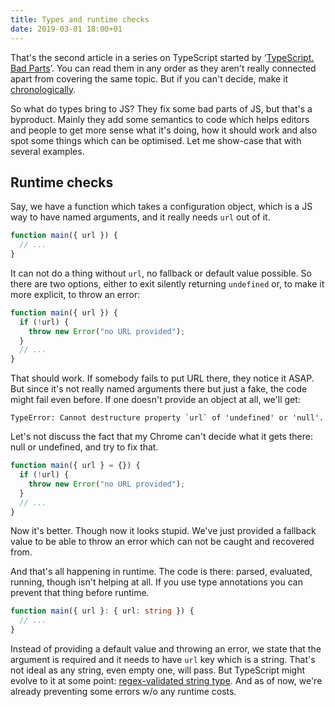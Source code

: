 ```yaml
---
title: Types and runtime checks
date: 2019-03-01 18:00+01
---
```


That's the second article in a series on TypeScript started by ‘[TypeScript. Bad Parts](ts_bad_parts.html)’. You can read them in any order as they aren't really connected apart from covering the same topic. But if you can't decide, make it [chronologically](ts_bad_parts.html).

So what do types bring to JS? They fix some bad parts of JS, but that's a byproduct. Mainly they add some semantics to code which helps editors and people to get more sense what it's doing, how it should work and also spot some things which can be optimised. Let me show-case that with several examples.

## Runtime checks

Say, we have a function which takes a configuration object, which is a JS way to have named arguments, and it really needs `url` out of it.

```javascript
function main({ url }) {
  // ...
}
```

It can not do a thing without `url`, no fallback or default value possible. So there are two options, either to exit silently returning `undefined` or, to make it more explicit, to throw an error:

```javascript
function main({ url }) {
  if (!url) {
    throw new Error("no URL provided");
  }
  // ...
}
```

That should work. If somebody fails to put URL there, they notice it ASAP. But since it's not really named arguments there but just a fake, the code might fail even before. If one doesn't provide an object at all, we'll get:

```
TypeError: Cannot destructure property `url` of 'undefined' or 'null'.
```

Let's not discuss the fact that my Chrome can't decide what it gets there: null or undefined, and try to fix that.

```javascript
function main({ url } = {}) {
  if (!url) {
    throw new Error("no URL provided");
  }
  // ...
}
```

Now it's better. Though now it looks stupid. We've just provided a fallback value to be able to throw an error which can not be caught and recovered from.

And that's all happening in runtime. The code is there: parsed, evaluated, running, though isn't helping at all. If you use type annotations you can prevent that thing before runtime.

```typescript
function main({ url }: { url: string }) {
  // ...
}
```

Instead of providing a default value and throwing an error, we state that the argument is required and it needs to have `url` key which is a string. That's not ideal as any string, even empty one, will pass. But TypeScript might evolve to it at some point: [regex-validated string type](https://github.com/Microsoft/TypeScript/issues/6579). And as of now, we're already preventing some errors w/o any runtime costs.
